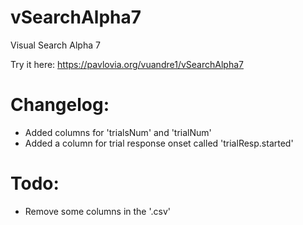# vSearchAlpha7
Visual Search Alpha 7

Try it here: https://pavlovia.org/vuandre1/vSearchAlpha7

# Changelog: 
- Added columns for 'trialsNum' and 'trialNum'
- Added a column for trial response onset called 'trialResp.started'

# Todo:
- Remove some columns in the '.csv'
